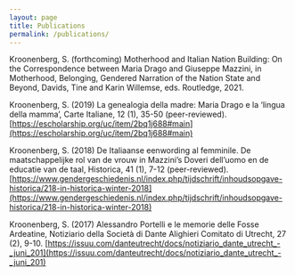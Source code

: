 ```yaml
---
layout: page
title: Publications
permalink: /publications/
---
```


Kroonenberg, S. (forthcoming) Motherhood and Italian Nation Building: On the Correspondence between Maria Drago and Giuseppe Mazzini, in Motherhood, Belonging, Gendered Narration of the Nation State and Beyond, Davids, Tine and Karin Willemse, eds. Routledge, 2021.

Kroonenberg, S. (2019) La genealogia della madre: Maria Drago e la ‘lingua della mamma’, Carte Italiane, 12 (1), 35-50 (peer-reviewed). [https://escholarship.org/uc/item/2bq1j688#main](https://escholarship.org/uc/item/2bq1j688#main)

Kroonenberg, S. (2018) De Italiaanse eenwording al femminile. De maatschappelijke rol van de vrouw in Mazzini’s Doveri dell’uomo en de educatie van de taal, Historica, 41 (1), 7-12 (peer-reviewed). [https://www.gendergeschiedenis.nl/index.php/tijdschrift/inhoudsopgave-historica/218-in-historica-winter-2018](https://www.gendergeschiedenis.nl/index.php/tijdschrift/inhoudsopgave-historica/218-in-historica-winter-2018)

Kroonenberg, S. (2017) Alessandro Portelli e le memorie delle Fosse Ardeatine, Notiziario della Società di Dante Alighieri Comitato di Utrecht, 27 (2), 9-10. [https://issuu.com/danteutrecht/docs/notiziario_dante_utrecht_-_juni_201](https://issuu.com/danteutrecht/docs/notiziario_dante_utrecht_-_juni_201)
